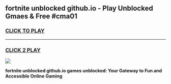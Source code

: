 
## fortnite unblocked github.io - Play Unblocked Gmaes & Free #cma01
<h3>
<a href="https://news.freeplayer.one?title=fortnite_unblocked_github.io&ref=03M">CLICK TO PLAY</a></h3>
<hr>

<h3>
<a href="https://news.freeplayer.one?title=fortnite_unblocked_github.io&ref=03M">CLICK 2 PLAY</a>
  
</h3>

<a href="https://news.freeplayer.one?title=fortnite_unblocked_github.io&ref=03M"><img src="https://clearcache.store/games.png"></a>


**fortnite unblocked github.io games unblocked: Your Gateway to Fun and Accessible Online Gaming**
